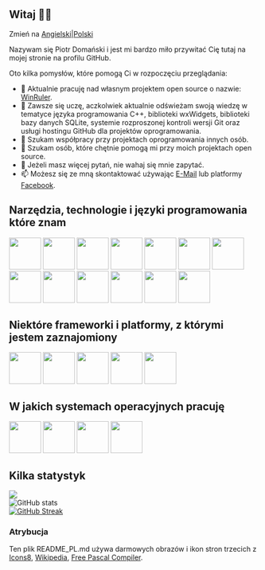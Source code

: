 ## Witaj 👋🏻

Zmień na [Angielski](https://github.com/dompiotr85/dompiotr85/blob/main/README.md)|[Polski](https://github.com/dompiotr85/dompiotr85/blob/main/README_PL.md)

Nazywam się Piotr Domański i jest mi bardzo miło przywitać Cię tutaj na mojej stronie na profilu GitHub.

Oto kilka pomysłów, które pomogą Ci w rozpoczęciu przeglądania:

- 🔭 Aktualnie pracuję nad własnym projektem open source o nazwie: [WinRuler](https://github.com/dompiotr85/WinRuler).
- 🌱 Zawsze się uczę, aczkolwiek aktualnie odświeżam swoją wiedzę w tematyce języka programowania C++, biblioteki wxWidgets, biblioteki bazy danych SQLite,
     systemie rozproszonej kontroli wersji Git oraz usługi hostingu GitHub dla projektów oprogramowania.
- 👯 Szukam współpracy przy projektach oprogramowania innych osób.
- 🤔 Szukam osób, które chętnie pomogą mi przy moich projektach open source.
- 💬 Jeżeli masz więcej pytań, nie wahaj się mnie zapytać.
- 📫 Możesz się ze mną skontaktować używając [E-Mail](mailto:positive.podi@gmail.com) lub platformy [Facebook](https://www.facebook.com/doman.junior).

## Narzędzia, technologie i języki programowania które znam

[<img src="https://img.icons8.com/?size=100&id=105446&format=png&color=000000" width="64" height="64"/>](https://pl.wikipedia.org/wiki/Delphi_(software))
[<img src="https://upload.wikimedia.org/wikipedia/commons/8/80/Lazarus_Logo_%28new%29.png" width="64" height="64"/>](https://pl.wikipedia.org/wiki/Lazarus_(software))
[<img src="https://www.freepascal.org/pic/logo.gif" width="64" height="64"/>](https://pl.wikipedia.org/wiki/Free_Pascal)
[<img src="https://upload.wikimedia.org/wikipedia/commons/1/18/C_Programming_Language.svg" width="64" height="64"/>](https://pl.wikipedia.org/wiki/C_(programming_language))
[<img src="https://upload.wikimedia.org/wikipedia/commons/1/18/ISO_C%2B%2B_Logo.svg" width="64" height="64"/>](https://pl.wikipedia.org/wiki/C%2B%2B)
[<img src="https://upload.wikimedia.org/wikipedia/commons/b/bb/WxWidgets.svg" width="64" height="64"/>](https://pl.wikipedia.org/wiki/WxWidgets)
[<img src="https://upload.wikimedia.org/wikipedia/commons/6/61/HTML5_logo_and_wordmark.svg" width="64" height="64"/>](https://pl.wikipedia.org/wiki/HTML)
[<img src="https://upload.wikimedia.org/wikipedia/commons/d/d5/CSS3_logo_and_wordmark.svg" width="64" height="64"/>](https://pl.wikipedia.org/wiki/CSS)
[<img src="https://img.icons8.com/?size=100&id=v13GOfYIdvlQ&format=png&color=000000" width="64" height="64"/>](https://pl.wikipedia.org/wiki/SQL)
[<img src="https://upload.wikimedia.org/wikipedia/commons/9/97/Sqlite-square-icon.svg" width="64" height="64"/>](https://pl.wikipedia.org/wiki/SQLite)
[<img src="https://upload.wikimedia.org/wikipedia/commons/e/e0/Git-logo.svg" width="64" height="64"/>](https://pl.wikipedia.org/wiki/Git)
[<img src="https://upload.wikimedia.org/wikipedia/commons/c/c2/GitHub_Invertocat_Logo.svg" width="64" height="64"/>](https://pl.wikipedia.org/wiki/GitHub)
[<img src="https://upload.wikimedia.org/wikipedia/commons/4/45/The_GIMP_icon_-_gnome.svg" width="64" height="64"/>](https://pl.wikipedia.org/wiki/GIMP)

## Niektóre frameworki i platformy, z którymi jestem zaznajomiony

[<img src="https://upload.wikimedia.org/wikipedia/commons/2/2c/Visual_Studio_Icon_2022.svg" width="64" height="64"/>](https://pl.wikipedia.org/wiki/Visual_Studio)
[<img src="https://upload.wikimedia.org/wikipedia/commons/9/9a/Visual_Studio_Code_1.35_icon.svg" width="64" height="64"/>](https://pl.wikipedia.org/wiki/Visual_Studio_Code)
[<img src="https://upload.wikimedia.org/wikipedia/commons/4/4b/Codeblocks_logo.png" width="64" height="64"/>](https://pl.wikipedia.org/wiki/Code::Blocks)
[<img src="https://img.icons8.com/?size=100&id=105446&format=png&color=000000" width="64" height="64"/>](https://pl.wikipedia.org/wiki/Delphi_(software))
[<img src="https://img.icons8.com/?size=100&id=22813&format=png&color=000000" width="64" height="64"/>](https://pl.wikipedia.org/wiki/Docker_(software))

## W jakich systemach operacyjnych pracuję

[<img src="https://upload.wikimedia.org/wikipedia/commons/e/e2/Windows_logo_and_wordmark_-_2021.svg" width="64" height="64"/>](https://pl.wikipedia.org/wiki/Microsoft_Windows)
[<img src="https://upload.wikimedia.org/wikipedia/commons/3/3c/TuxFlat.svg" width="64" height="64"/>](https://pl.wikipedia.org/wiki/Linux)
[<img src="https://upload.wikimedia.org/wikipedia/commons/4/4a/Debian-OpenLogo.svg" width="64" height="64"/>](https://pl.wikipedia.org/wiki/Debian)
[<img src="https://upload.wikimedia.org/wikipedia/commons/d/d1/Raspberry_Pi_OS_Logo.png" width="64" height="64"/>](https://pl.wikipedia.org/wiki/Raspberry_Pi_OS)

## Kilka statystyk

![](https://komarev.com/ghpvc/?username=dompiotr85)<br/>
![GitHub stats](https://github-readme-stats.vercel.app/api?username=dompiotr85&show_icons=true&theme=calm_pink&locale=pl)<br/>
[![GitHub Streak](https://streak-stats.demolab.com?user=dompiotr85&theme=onedark&locale=pl)](https://git.io/streak-stats)<br/>

### Atrybucja

Ten plik README_PL.md używa darmowych obrazów i ikon stron trzecich z [Icons8](https://icons8.com/), [Wikipedia](https://www.wikipedia.org/), [Free Pascal Compiler](https://www.freepascal.org/).
